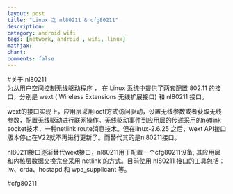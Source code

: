 ```yaml
---
layout: post
title: "Linux 之 nl80211 & cfg80211"
description:
category: android wifi
tags: [network, android , wifi, linux]
mathjax: 
chart:
comments: false
---
```

#关于 nl80211    
为从用户空间控制无线驱动程序 ， 在 Linux 系统中提供了两套配置 802.11 的接口，分别是 wext ( Wireless Extensions 无线扩展接口) 和 nl80211 接口。    

wext的接口实现上，应用层采用ioctl方式访问驱动，设置无线参数或者获取无线参数，配置无线驱动进行联网操作。无线驱动事件到应用层的传递采用的netlink socket技术，一种netlink route消息技术。但在linux-2.6.25 之后，wext API接口版本停止在V22就不再进行更新了。而替代其的是nl80211接口。    

nl80211接口逐渐替代wext接口，nl80211用于配置一个cfg80211设备, 其应用层和内核层数据交换完全采用 netlink 的方式。目前使用 nl80211 接口的工具包括： iw、crda、hostapd 和 wpa_supplicant 等。  

#cfg80211   
 

